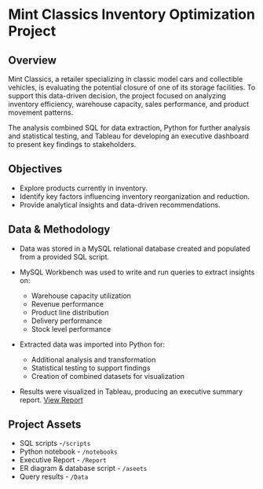 # Mint Classics Inventory Optimization Project  

## Overview  
Mint Classics, a retailer specializing in classic model cars and collectible vehicles, is evaluating the potential closure of one of its storage facilities. To support this data-driven decision, the project focused on analyzing inventory efficiency, warehouse capacity, sales performance, and product movement patterns.

The analysis combined SQL for data extraction, Python for further analysis and statistical testing, and Tableau for developing an executive dashboard to present key findings to stakeholders.

## Objectives  
- Explore products currently in inventory.  
- Identify key factors influencing inventory reorganization and reduction.  
- Provide analytical insights and data-driven recommendations.  

## Data & Methodology  
- Data was stored in a MySQL relational database created and populated from a provided SQL script.

- MySQL Workbench was used to write and run queries to extract insights on:
  - Warehouse capacity utilization
  - Revenue performance
  - Product line distribution
  - Delivery performance
  - Stock level performance

- Extracted data was imported into Python for:
  - Additional analysis and transformation
  - Statistical testing to support findings
  - Creation of combined datasets for visualization
  
- Results were visualized in Tableau, producing an executive summary report. [View Report](https://public.tableau.com/app/profile/dunni.olu.ajayi/viz/MintclassicsReport/Dashboard3) 


## Project Assets 
- SQL scripts -`/scripts`
- Python notebook - `/notebooks`
- Executive Report - `/Report`
- ER diagram & database script - `/aseets`
- Query results - `/Data`

